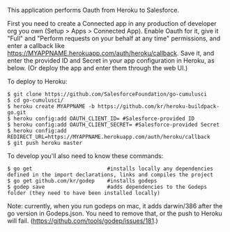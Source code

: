 This application performs Oauth from Heroku to Salesforce.

First you need to create a Connected app in any production of developer org you own (Setup > Apps > Connected App). Enable Oauth for it, give it "Full" and "Perform requests on your behalf at any time" permissions, and enter a callback like https://MYAPPNAME.herokuapp.com/auth/heroku/callback. Save it, and enter the provided ID and Secret in your app configuration in Heroku, as below. (Or deploy the app and enter them through the web UI.)

To deploy to Heroku:

```
$ git clone https://github.com/SalesforceFoundation/go-cumulusci
$ cd go-cumulusci/
$ heroku create MYAPPNAME -b https://github.com/kr/heroku-buildpack-go.git
$ heroku config:add OAUTH_CLIENT_ID= #Salesforce-provided ID
$ heroku config:add OAUTH_CLIENT_SECRET= #Salesforce-provided Secret
$ heroku config:add REDIRECT_URL=https://MYAPPNAME.herokuapp.com/auth/heroku/callback
$ git push heroku master
```

To develop you'll also need to know these commands:

```
$ go get 					 	#installs locally any dependencies defined in the import declarations, links and compiles the project
$ go get github.com/kr/godep 	#installs godeps
$ godep save 					#adds dependencies to the Godeps folder (they need to have been installed locally)
```

Note: currently, when you run godeps on mac, it adds darwin/386 after the go version in Godeps.json. You need to remove that, or the push to Heroku will fail. (https://github.com/tools/godep/issues/181.)